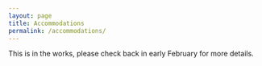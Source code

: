 ```yaml
---
layout: page
title: Accommodations
permalink: /accommodations/
---
```


This is in the works, please check back in early February for more details.  

